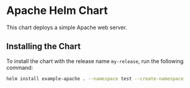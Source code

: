 # Apache Helm Chart

This chart deploys a simple Apache web server.

## Installing the Chart

To install the chart with the release name `my-release`, run the following command:

```bash
helm install example-apache . --namespace test --create-namespace
```